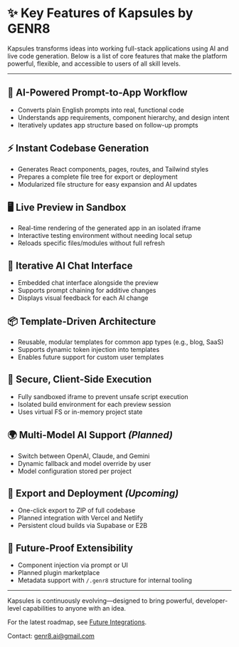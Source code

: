 # ✨ Key Features of Kapsules by GENR8

Kapsules transforms ideas into working full-stack applications using AI and live code generation. Below is a list of core features that make the platform powerful, flexible, and accessible to users of all skill levels.

---

## 🧠 AI-Powered Prompt-to-App Workflow

- Converts plain English prompts into real, functional code
- Understands app requirements, component hierarchy, and design intent
- Iteratively updates app structure based on follow-up prompts

## ⚡ Instant Codebase Generation

- Generates React components, pages, routes, and Tailwind styles
- Prepares a complete file tree for export or deployment
- Modularized file structure for easy expansion and AI updates

## 🖥️ Live Preview in Sandbox

- Real-time rendering of the generated app in an isolated iframe
- Interactive testing environment without needing local setup
- Reloads specific files/modules without full refresh

## 🔁 Iterative AI Chat Interface

- Embedded chat interface alongside the preview
- Supports prompt chaining for additive changes
- Displays visual feedback for each AI change

## 📦 Template-Driven Architecture

- Reusable, modular templates for common app types (e.g., blog, SaaS)
- Supports dynamic token injection into templates
- Enables future support for custom user templates

## 🔐 Secure, Client-Side Execution

- Fully sandboxed iframe to prevent unsafe script execution
- Isolated build environment for each preview session
- Uses virtual FS or in-memory project state

## 🌍 Multi-Model AI Support _(Planned)_

- Switch between OpenAI, Claude, and Gemini
- Dynamic fallback and model override by user
- Model configuration stored per project

## 💾 Export and Deployment _(Upcoming)_

- One-click export to ZIP of full codebase
- Planned integration with Vercel and Netlify
- Persistent cloud builds via Supabase or E2B

## 🧩 Future-Proof Extensibility

- Component injection via prompt or UI
- Planned plugin marketplace
- Metadata support with `/.genr8` structure for internal tooling

---

Kapsules is continuously evolving—designed to bring powerful, developer-level capabilities to anyone with an idea.

For the latest roadmap, see [Future Integrations](./kapsules-future-integrations).

Contact: [genr8.ai@gmail.com](mailto:genr8.ai@gmail.com)

